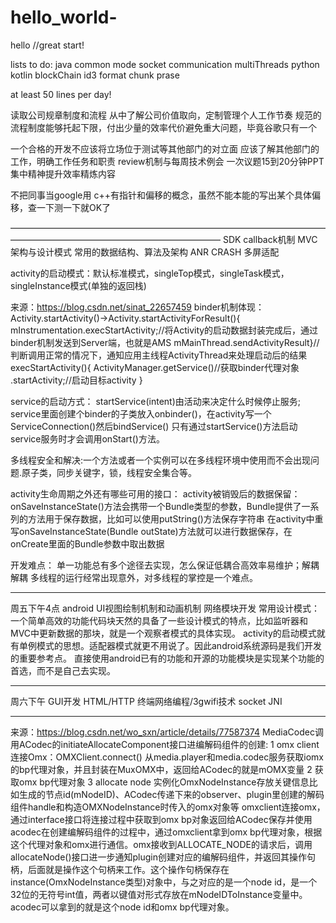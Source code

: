 # hello_world-
hello
//great start!

lists to do:
java common mode
socket communication
multiThreads
python
kotlin
blockChain
id3 format
chunk prase

at least 50 lines per day!



读取公司规章制度和流程
从中了解公司价值取向，定制管理个人工作节奏
规范的流程制度能够托起下限，付出少量的效率代价避免重大问题，毕竟谷歌只有一个

一个合格的开发不应该将立场位于测试等其他部门的对立面 应该了解其他部门的工作，明确工作任务和职责
review机制与每周技术例会
一次议题15到20分钟PPT  集中精神提升效率精炼内容

不把同事当google用
c++有指针和偏移的概念，虽然不能本能的写出某个具体偏移，查一下测一下就OK了


————————————————————————————————————————————————————————————
SDK   callback机制
MVC架构与设计模式 常用的数据结构、算法及架构
ANR CRASH
多屏适配

activity的启动模式：默认标准模式，singleTop模式，singleTask模式，singleInstance模式(单独的返回栈)

来源：https://blog.csdn.net/sinat_22657459
binder机制体现：
Activity.startActivity()->Activity.startActivityForResult(){
mInstrumentation.execStartActivity;//将Activity的启动数据封装完成后，通过binder机制发送到Server端，也就是AMS
mMainThread.sendActivityResult}//判断调用正常的情况下，通知应用主线程ActivityThread来处理启动后的结果
execStartActivity(){
ActivityManager.getService()//获取binder代理对象
.startActivity;//启动目标activity
}

service的启动方式：
startService(intent)由活动来决定什么时候停止服务;
service里面创建个binder的子类放入onbinder()，在activity写一个ServiceConnection()然后bindService()
只有通过startService()方法启动service服务时才会调用onStart()方法。

多线程安全和解决:一个方法或者一个实例可以在多线程环境中使用而不会出现问题.原子类，同步关键字，锁，线程安全集合等。

activity生命周期之外还有哪些可用的接口：
activity被销毁后的数据保留：onSaveInstanceState()方法会携带一个Bundle类型的参数，Bundle提供了一系列的方法用于保存数据，比如可以使用putString()方法保存字符串
在activity中重写onSaveInstanceState(Bundle outState)方法就可以进行数据保存，在onCreate里面的Bundle参数中取出数据


开发难点：
单一功能总有多个途径去实现，怎么保证低耦合高效率易维护；解耦解耦
多线程的运行经常出现意外，对多线程的掌控是一个难点。
____________________________________
周五下午4点
android UI视图绘制机制和动画机制 网络模块开发
常用设计模式：一个简单高效的功能代码块天然的具备了一些设计模式的特点，比如监听器和MVC中更新数据的那块，就是一个观察者模式的具体实现。
activity的启动模式就有单例模式的思想。适配器模式就更不用说了。因此android系统源码是我们开发的重要参考点。
直接使用android已有的功能和开源的功能模块是实现某个功能的首选，而不是自己去实现。

----------------------------
周六下午 
GUI开发
HTML/HTTP
终端网络编程/3gwifi技术
socket
JNI

_________________________________________________________
来源：https://blog.csdn.net/wo_sxn/article/details/77587374
MediaCodec调用ACodec的initiateAllocateComponent接口进编解码组件的创建:
1 omx client连接Omx：OMXClient.connect()    从media.player和media.codec服务获取iomx的bp代理对象，并且封装在MuxOMX中，返回给ACodec的就是mOMX变量
2 获取omx bp代理对象
3 allocate node           实例化OmxNodeInstance存放关键信息比如生成的节点id(mNodeID)、ACodec传递下来的observer、plugin里创建的解码组件handle和构造OMXNodeInstance时传入的omx对象等
omxclient连接omx，通过interface接口将连接过程中获取到omx bp对象返回给ACodec保存并使用
acodec在创建编解码组件的过程中，通过omxclient拿到omx bp代理对象，根据这个代理对象和omx进行通信。omx接收到ALLOCATE_NODE的请求后，调用allocateNode()接口进一步通知plugin创建对应的编解码组件，并返回其操作句柄，后面就是操作这个句柄来工作。这个操作句柄保存在instance(OmxNodeInstance类型)对象中，与之对应的是一个node id，是一个32位的无符号int值，两者以键值对形式存放在mNodeIDToInstance变量中。acodec可以拿到的就是这个node id和omx bp代理对象。
